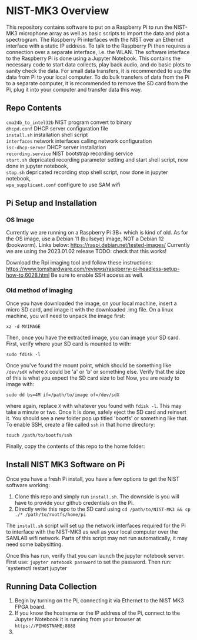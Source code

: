 # NIST-MK3 Overview
This repository contains software to put on a Raspberry Pi to run the NIST-MK3 microphone array as well as basic scripts to import the data and plot a spectrogram.
The Raspberry Pi interfaces with the NIST over an Ethernet interface with a static IP address. To talk to the Raspberry Pi then requires a connection over a separate interface, i.e. the WLAN.
The software interface to the Raspberry Pi is done using a Jupyter Notebook. This contains the necessary code to start data collects, play back audio, and do basic plots to sanity check the data.
For small data transfers, it is recommended to `scp` the data from Pi to your local computer.
To do bulk transfers of data from the Pi to a separate computer, it is recommended to remove the SD card from the Pi, plug it into your computer and transfer data this way.

## Repo Contents
`cma24b_to_intel32b` NIST program convert to binary <br>
`dhcpd.conf` DHCP server configuration file <br>
`install.sh` installation shell script <br>
`interfaces` network interfaces calling network configuration <br>
`isc-dhcp-server` DHCP server installation <br>
`recording.service` NIST bootstrap recording service <br>
`start.sh` depricated recording parameter setting and start shell script, now done in jupyter notebook, <br>
`stop.sh` depricated recording stop shell script, now done in jupyter notebook, <br>
`wpa_supplicant.conf` configure to use SAM wifi <br>

## Pi Setup and Installation
### OS Image
Currently we are running on a Raspberry Pi 3B+ which is kind of old. As for the OS image, use a Debian 11 (bullseye) image, NOT a Debian 12 (bookworm). Links below:
https://raspi.debian.net/tested-images/
Currently we are using the 2023.01.02	release TODO: check that this works!

Download the Rpi imaging tool and follow these instructions:
https://www.tomshardware.com/reviews/raspberry-pi-headless-setup-how-to,6028.html
Be sure to enable SSH access as well.

### Old method of imaging
Once you have downloaded the image, on your local machine, insert a micro SD card, and image it with the downloaded .img file. On a linux machine, you will need to unpack the image first:

`xz -d MYIMAGE `

Then, once you have the extracted image, you can image your SD card. First, verify where your SD card is mounted to with:

`sudo fdisk -l`

Once you've found the mount point, which should be something like `/dev/sdX` where `X` could be 'a' or 'b' or something else. Verify that the size of this is what you expect the SD card size to be! Now, you are ready to image with:

`sudo dd bs=4M if=/path/to/image of=/dev/sdX`

where again, replace `X` with whatever you found with `fdisk -l`. This may take a minute or two. Once it is done, safely eject the SD card and reinsert it. You should see a new folder pop up titled 'bootfs' or something like that. To enable SSH, create a file called `ssh` in that home directory:

`touch /path/to/bootfs/ssh`

Finally, copy the contents of this repo to the home folder:

## Install NIST MK3 Software on Pi
Once you have a fresh Pi install, you have a few options to get the NIST software working:

1. Clone this repo and simply run `install.sh`. The downside is you will have to provide your github credentials on the Pi.
2. Directly write this repo to the SD card using `cd /path/to/NIST-MK3 && cp ./* /path/to/rootfs/home/pi`

The `install.sh` script will set up the network interfaces required for the Pi to interface with the NIST-MK3 as well  as your local computer over the SAMLAB wifi network.
Parts of this script may not run automatically, it may need some babysitting.

Once this has run, verify that you can launch the jupyter notebook server. First use:
`jupyter notebook password`
to set the password.
Then run:
`systemctl restart jupyter
## Running Data Collection
1. Begin by turning on the Pi, connecting it via Ethernet to the NIST MK3 FPGA board.
2. If you know the hostname or the IP address of the Pi, connect to the Jupyter Notebook it is running from your browser at `https://PIHOSTNAME:8888`
3.
